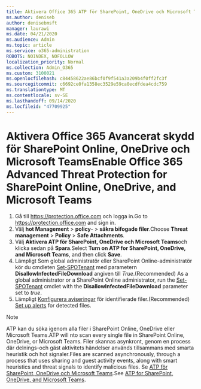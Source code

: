 ```yaml
---
title: Aktivera Office 365 ATP för SharePoint, OneDrive och Microsoft Teams
ms.author: deniseb
author: denisebmsft
manager: laurawi
ms.date: 04/21/2020
ms.audience: Admin
ms.topic: article
ms.service: o365-administration
ROBOTS: NOINDEX, NOFOLLOW
localization_priority: Normal
ms.collection: Admin_O365
ms.custom: 3100021
ms.openlocfilehash: c84458622ae86bcf0f9f541a3a209b4f0ff2fc3f
ms.sourcegitcommit: c6692ce0fa1358ec3529e59ca0ecdfdea4cdc759
ms.translationtype: MT
ms.contentlocale: sv-SE
ms.lasthandoff: 09/14/2020
ms.locfileid: "47709925"
---
```

# <a name="enable-office-365-advanced-threat-protection-for-sharepoint-online-onedrive-and-microsoft-teams"></a><span data-ttu-id="16c97-102">Aktivera Office 365 Avancerat skydd för SharePoint Online, OneDrive och Microsoft Teams</span><span class="sxs-lookup"><span data-stu-id="16c97-102">Enable Office 365 Advanced Threat Protection for SharePoint Online, OneDrive, and Microsoft Teams</span></span>

1. <span data-ttu-id="16c97-103">Gå till https://protection.office.com och logga in.</span><span class="sxs-lookup"><span data-stu-id="16c97-103">Go to https://protection.office.com and sign in.</span></span>
2. <span data-ttu-id="16c97-104">Välj **hot Management**  >  **policy**-  >  **säkra bifogade filer**.</span><span class="sxs-lookup"><span data-stu-id="16c97-104">Choose **Threat management** > **Policy** > **Safe Attachments**.</span></span>
3. <span data-ttu-id="16c97-105">Välj **Aktivera ATP för SharePoint, OneDrive och Microsoft Teams**och klicka sedan på **Spara**.</span><span class="sxs-lookup"><span data-stu-id="16c97-105">Select **Turn on ATP for SharePoint, OneDrive, and Microsoft Teams**, and then click **Save**.</span></span>
4. <span data-ttu-id="16c97-106">Lämpligt Som global administratör eller SharePoint Online-administratör kör du cmdleten [Set-SPOTenant](https://docs.microsoft.com/powershell/module/sharepoint-online/Set-SPOTenant?view=sharepoint-ps) med parametern **DisallowInfectedFileDownload** angiven till *True*.</span><span class="sxs-lookup"><span data-stu-id="16c97-106">(Recommended) As a global administrator or a SharePoint Online administrator, run the [Set-SPOTenant](https://docs.microsoft.com/powershell/module/sharepoint-online/Set-SPOTenant?view=sharepoint-ps) cmdlet with the **DisallowInfectedFileDownload** parameter set to *true*.</span></span>
5. <span data-ttu-id="16c97-107">Lämpligt [Konfigurera aviseringar](https://docs.microsoft.com/microsoft-365/security/office-365-security/turn-on-atp-for-spo-odb-and-teams#set-up-alerts-for-detected-files) för identifierade filer.</span><span class="sxs-lookup"><span data-stu-id="16c97-107">(Recommended) [Set up alerts](https://docs.microsoft.com/microsoft-365/security/office-365-security/turn-on-atp-for-spo-odb-and-teams#set-up-alerts-for-detected-files) for detected files.</span></span>

> [!NOTE]
> <span data-ttu-id="16c97-108">ATP kan du söka igenom alla filer i SharePoint Online, OneDrive eller Microsoft Teams.</span><span class="sxs-lookup"><span data-stu-id="16c97-108">ATP will nto scan every single file in SharePoint Online, OneDrive, or Microsoft Teams.</span></span> <span data-ttu-id="16c97-109">Filer skannas asynkront, genom en process där delnings-och gäst aktivitets händelser används tillsammans med smarta heuristik och hot signaler.</span><span class="sxs-lookup"><span data-stu-id="16c97-109">Files are scanned asynchronously, through a process that uses sharing and guest activity events, along with smart heuristics and threat signals to identify malicious files.</span></span> <span data-ttu-id="16c97-110">Se [ATP för SharePoint, OneDrive och Microsoft Teams](https://docs.microsoft.com/microsoft-365/security/office-365-security/atp-for-spo-odb-and-teams).</span><span class="sxs-lookup"><span data-stu-id="16c97-110">See [ATP for SharePoint, OneDrive, and Microsoft Teams](https://docs.microsoft.com/microsoft-365/security/office-365-security/atp-for-spo-odb-and-teams).</span></span>